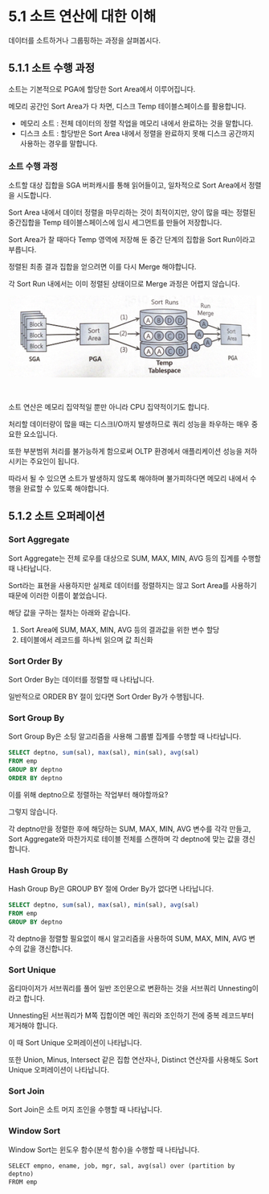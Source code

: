 # 5.1 소트 연산에 대한 이해

데이터를 소트하거나 그룹핑하는 과정을 살펴봅시다.



## 5.1.1 소트 수행 과정

소트는 기본적으로 PGA에 할당한 Sort Area에서 이루어집니다.

메모리 공간인 Sort Area가 다 차면, 디스크 Temp 테이블스페이스를 활용합니다.

* 메모리 소트 : 전체 데이터의 정렬 작업을 메모리 내에서 완료하는 것을 말합니다.
* 디스크 소트 : 할당받은 Sort Area 내에서 정렬을 완료하지 못해 디스크 공간까지 사용하는 경우를 말합니다.



### 소트 수행 과정

소트할 대상 집합을 SGA 버퍼캐시를 통해 읽어들이고, 일차적으로 Sort Area에서 정렬을 시도합니다.

Sort Area 내에서 데이터 정렬을 마무리하는 것이 최적이지만, 양이 많을 때는 정렬된 중간집합을 Temp 테이블스페이스에 임시 세그먼트를 만들어 저장합니다.

Sort Area가 찰 때마다 Temp 영역에 저장해 둔 중간 단계의 집합을 Sort Run이라고 부릅니다.

정렬된 최종 결과 집합을 얻으려면 이를 다시 Merge 해야합니다.

각 Sort Run 내에서는 이미 정렬된 상태이므로 Merge 과정은 어렵지 않습니다.

![image-20210922155242054](../images/Chapter5/sort-run.png)



<br>

소트 연산은 메모리 집약적일 뿐만 아니라 CPU 집약적이기도 합니다.

처리할 데이터량이 많을 때는 디스크I/O까지 발생하므로 쿼리 성능을 좌우하는 매우 중요한 요소입니다.

또한 부분범위 처리를 불가능하게 함으로써 OLTP 환경에서 애플리케이션 성능을 저하시키는 주요인이 됩니다.

따라서 될 수 있으면 소트가 발생하지 않도록 해야하며 불가피하다면 메모리 내에서 수행을 완료할 수 있도록 해야합니다.



## 5.1.2 소트 오퍼레이션

### Sort Aggregate

Sort Aggregate는 전체 로우를 대상으로 SUM, MAX, MIN, AVG 등의 집계를 수행할 때 나타납니다.

Sort라는 표현을 사용하지만 실제로 데이터를 정렬하지는 않고 Sort Area를 사용하기 때문에 이러한 이름이 붙었습니다.



해당 값을 구하는 절차는 아래와 같습니다.

1. Sort Area에 SUM, MAX, MIN, AVG 등의 결과값을 위한 변수 할당
2. 테이블에서 레코드를 하나씩 읽으며 값 최신화



### Sort Order By

Sort Order By는 데이터를 정렬할 때 나타납니다.

일반적으로 ORDER BY 절이 있다면 Sort Order By가 수행됩니다.



### Sort Group By

Sort Group By은 소팅 알고리즘을 사용해 그룹별 집계를 수행할 때 나타납니다.

```sql
SELECT deptno, sum(sal), max(sal), min(sal), avg(sal)
FROM emp
GROUP BY deptno
ORDER BY deptno
```



이를 위해 deptno으로 정렬하는 작업부터 해야할까요?

그렇지 않습니다.

각 deptno만을 정렬한 후에 해당하는  SUM, MAX, MIN, AVG 변수를 각각 만들고, Sort Aggregate와 마찬가지로 테이블 전체를 스캔하며 각 deptno에 맞는 값을 갱신합니다.



### Hash Group By

Hash Group By은 GROUP BY 절에 Order By가 없다면 나타납니다.

```SQL
SELECT deptno, sum(sal), max(sal), min(sal), avg(sal)
FROM emp
GROUP BY deptno
```

각 deptno을 정렬할 필요없이 해시 알고리즘을 사용하여  SUM, MAX, MIN, AVG 변수의 값을 갱신합니다.



### Sort Unique

옵티마이저가 서브쿼리를 풀어 일반 조인문으로 변환하는 것을 서브쿼리 Unnesting이라고 합니다.

Unnesting된 서브쿼리가 M쪽 집합이면 메인 쿼리와 조인하기 전에 중복 레코드부터 제거해야 합니다.

이 때 Sort Unique 오퍼레이션이 나타납니다.

또한 Union, Minus, Intersect 같은 집합 연산자나, Distinct 연산자를 사용해도 Sort Unique 오퍼레이션이 나타납니다.



### Sort Join

Sort Join은 소트 머지 조인을 수행할 때 나타납니다.



### Window Sort

Window Sort는 윈도우 함수(분석 함수)을 수행할 때 나타납니다.

```
SELECT empno, ename, job, mgr, sal, avg(sal) over (partition by deptno)
FROM emp
```

